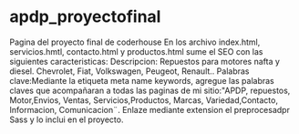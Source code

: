 # apdp_proyectofinal
Pagina del proyecto final de coderhouse
En los archivo index.html, servicios.hmtl, contacto.html y productos.html sume el SEO con las siguientes caracteristicas: Descripcion: Repuestos para motores nafta y diesel. Chevrolet, Fiat, Volkswagen, Peugeot, Renault.. Palabras clave:Mediante la etiqueta meta name keywords, agregue las palabras claves que acompañaran a todas las paginas de mi sitio:"APDP, repuestos, Motor,Envios, Ventas, Servicios,Productos, Marcas, Variedad,Contacto, Informacion, Comunicacion¨.
Enlaze mediante extension el preprocesadpr Sass y lo inclui en el proyecto.
